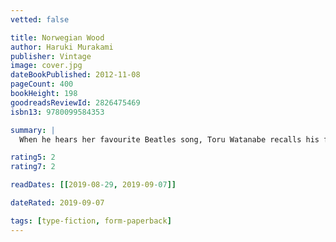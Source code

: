 ```yaml
---
vetted: false

title: Norwegian Wood
author: Haruki Murakami
publisher: Vintage
image: cover.jpg
dateBookPublished: 2012-11-08
pageCount: 400
bookHeight: 198
goodreadsReviewId: 2826475469
isbn13: 9780099584353

summary: |
  When he hears her favourite Beatles song, Toru Watanabe recalls his first love Naoko, the girlfriend of his best friend Kizuki. Immediately he is transported back almost twenty years to his student days in Tokyo, adrift in a world of uneasy friendships, casual sex, passion, loss and desire - to a time when an impetuous young woman called Midori marches into his life and he has to choose between the future and the past.

rating5: 2
rating7: 2

readDates: [[2019-08-29, 2019-09-07]]

dateRated: 2019-09-07

tags: [type-fiction, form-paperback]
---
```


